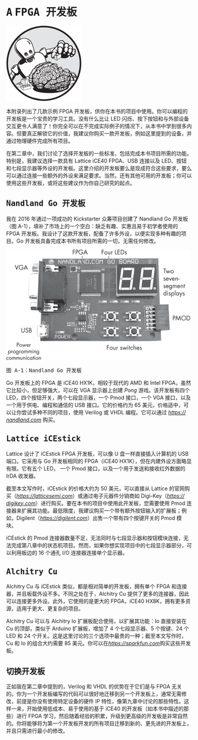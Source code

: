 # <samp class="SANS_Futura_Std_Bold_Condensed_B_11">A</samp> <samp class="SANS_Dogma_OT_Bold_B_11">FPGA 开发板</samp>

![](img/opener-img.png)

本附录列出了几款示例 FPGA 开发板，供你在本书的项目中使用。你可以编程的开发板是一个宝贵的学习工具。没有什么比让 LED 闪烁、按下按钮和与外部设备交互更令人满意了！你完全可以在不完成实际例子的情况下，从本书中学到很多内容。但要真正解锁它的价值，我建议你购买一款开发板，例如这里提到的设备，并通过物理硬件完成所有项目。

在第二章中，我们讨论了选择开发板的一些标准，包括完成本书项目所需的功能。特别是，我建议选择一款具有 Lattice iCE40 FPGA、USB 连接以及 LED、按钮和七段显示器等外设的开发板。这里介绍的开发板要么是现成符合这些要求，要么可以通过连接一些额外的外设来满足要求。当然，还有其他可用的开发板；你可以使用这些开发板，或将这些建议作为你自己研究的起点。

## <samp class="SANS_Futura_Std_Bold_B_11">Nandland Go 开发板</samp>

我在 2016 年通过一项成功的 Kickstarter 众筹项目创建了 Nandland Go 开发板（图 A-1），填补了市场上的一个空白：缺乏有趣、实惠且易于初学者使用的 FPGA 开发板。我设计了这款开发板，配备了许多外设，以便实现多种有趣的项目。Go 开发板具备完成本书所有项目所需的一切，无需任何修改。

![](img/FigureA-1.png)

<samp class="SANS_Futura_Std_Book_Oblique_I_11">图 A-1：Nandland Go 开发板</samp>

Go 开发板上的 FPGA 是 iCE40 HX1K，相较于现代的 AMD 和 Intel FPGA，虽然它比较小，但足够强大，可以在 VGA 显示器上创建 *Pong* 游戏。该开发板有四个 LED，四个按钮开关，两个七段显示器，一个 Pmod 接口，一个 VGA 接口，以及一个用于供电、编程和通信的 USB 接口。它的价格约为 65 美元，价格适中，可以让你尝试多种不同的项目，使用 Verilog 或 VHDL 编程。它可以通过 [*https://<wbr>nandland<wbr>.com*](https://nandland.com) 购买。

## <samp class="SANS_Futura_Std_Bold_B_11">Lattice iCEstick</samp>

Lattice 设计了 iCEstick FPGA 开发板，可以像 U 盘一样直接插入计算机的 USB 端口。它采用与 Go 开发板相同的 FPGA（iCE40 HX1K），但在内建外设方面略显有限。它有五个 LED， 一个 Pmod 接口，以及一个用于发送和接收红外数据的 IrDA 收发器。

截至本文写作时，iCEstick 的价格大约为 50 美元，可以直接从 Lattice 的官网购买（[*https://<wbr>latticesemi<wbr>.com*](https://latticesemi.com)）或通过电子元器件分销商如 Digi-Key（[*https://<wbr>digikey<wbr>.com*](https://digikey.com)）进行购买。要在本书的项目中使用此开发板，您需要使用 Pmod 连接器来扩展其功能。最低限度，我建议购买一个带有额外按钮输入的扩展板；例如，Digilent（[*https://<wbr>digilent<wbr>.com*](https://digilent.com)）出售一个带有四个按键开关的 Pmod 模块。

iCEstick 的 Pmod 连接器数量不足，无法同时与七段显示器和按钮模块连接，无法完成第八章中的状态机项目。然而，如果你想实现项目中的七段显示器部分，可以利用板边的 16 个通孔 I/O 连接器连接单个显示器。

## <samp class="SANS_Futura_Std_Bold_B_11">Alchitry Cu</samp>

Alchitry Cu 与 iCEstick 类似，都是相对简单的开发板，拥有单个 FPGA 和连接器，并且板载外设不多。不同之处在于，Alchitry Cu 提供了更多的连接器，因此可以连接更多外设。此外，它使用的是更大的 FPGA，iCE40 HX8K，拥有更多资源，适用于更大、更复杂的项目。

Alchitry Cu 可以与 Alchitry Io 扩展板配合使用，以扩展其功能：Io 直接安装在 Cu 的顶部，类似于 Arduino 扩展板，增加了 4 个七段显示器、5 个按键、24 个 LED 和 24 个开关。这是这里讨论的三个选项中最贵的一种；截至本文写作时，Cu 和 Io 的组合大约需要 85 美元。你可以在[*https://<wbr>sparkfun<wbr>.com*](https://sparkfun.com)购买这些开发板。

## <samp class="SANS_Futura_Std_Bold_B_11">切换开发板</samp>

正如我在第二章中提到的，Verilog 和 VHDL 的优势在于它们是与 FPGA 无关的。你为一个开发板编写的代码可以很好地迁移到另一个开发板上，通常无需修改，前提是你没有使用特定设备的硬件 IP 特性，像第九章中讨论的那些特性。这样一来，开始使用低成本、易于使用的基于 iCE40 的开发板（如本书中描述的那些）进行 FPGA 学习，然后随着经验的积累，升级到更高级的开发板是非常自然的。你将能够将为第一个开发板开发的所有项目迁移到新的、更先进的开发板上，并且只需进行最小的修改。
